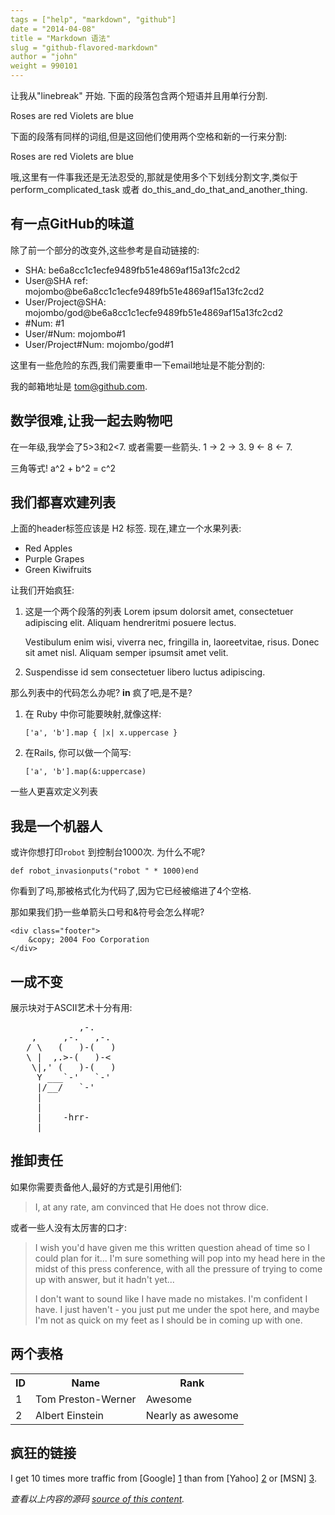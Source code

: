 ```yaml
---
tags = ["help", "markdown", "github"]
date = "2014-04-08"
title = "Markdown 语法"
slug = "github-flavored-markdown"
author = "john"
weight = 990101
---
```


让我从"linebreak" 开始. 下面的段落包含两个短语并且用单行分割.

Roses are red
Violets are blue

下面的段落有同样的词组,但是这回他们使用两个空格和新的一行来分割:

Roses are red
Violets are blue

哦,这里有一件事我还是无法忍受的,那就是使用多个下划线分割文字,类似于perform_complicated_task 或者
do_this_and_do_that_and_another_thing.

## 有一点GitHub的味道

除了前一个部分的改变外,这些参考是自动链接的:

- SHA: be6a8cc1c1ecfe9489fb51e4869af15a13fc2cd2
- User@SHA ref: mojombo@be6a8cc1c1ecfe9489fb51e4869af15a13fc2cd2
- User/Project@SHA: mojombo/god@be6a8cc1c1ecfe9489fb51e4869af15a13fc2cd2
- \#Num: #1
- User/#Num: mojombo#1
- User/Project#Num: mojombo/god#1

这里有一些危险的东西,我们需要重申一下email地址是不能分割的:

我的邮箱地址是 tom@github.com.

## 数学很难,让我一起去购物吧

在一年级,我学会了5>3和2<7. 或者需要一些箭头. 1 -> 2 -> 3. 9 <- 8 <- 7.

三角等式! a^2 + b^2 = c^2

## 我们都喜欢建列表

上面的header标签应该是 H2 标签. 现在,建立一个水果列表:

- Red Apples
- Purple Grapes
- Green Kiwifruits

让我们开始疯狂:

1. 这是一个两个段落的列表 Lorem ipsum dolorsit amet, consectetuer adipiscing elit. Aliquam hendreritmi posuere lectus.

   Vestibulum enim wisi, viverra nec, fringilla in, laoreetvitae, risus. Donec sit amet nisl. Aliquam semper ipsumsit
   amet velit.

2. Suspendisse id sem consectetuer libero luctus adipiscing.

那么列表中的代码怎么办呢? **in** 疯了吧,是不是?

1. 在 Ruby 中你可能要映射,就像这样:

       ['a', 'b'].map { |x| x.uppercase }

2. 在Rails, 你可以做一个简写:

       ['a', 'b'].map(&:uppercase)

一些人更喜欢定义列表

## 我是一个机器人

或许你想打印`robot` 到控制台1000次. 为什么不呢?

    def robot_invasionputs("robot " * 1000)end

你看到了吗,那被格式化为代码了,因为它已经被缩进了4个空格.

那如果我们扔一些单箭头口号和&符号会怎么样呢?

    <div class="footer">
    	&copy; 2004 Foo Corporation
    </div>

## 一成不变

展示块对于ASCII艺术十分有用:

<pre>
             ,-.
    ,     ,-.   ,-.
   / \   (   )-(   )
   \ |  ,.>-(   )-<
    \|,' (   )-(   )
     Y ___`-'   `-'
     |/__/   `-'
     |
     |
     |    -hrr-
  ___|_____________
</pre>

## 推卸责任

如果你需要责备他人,最好的方式是引用他们:

> I, at any rate, am convinced that He does not throw dice.

或者一些人没有太厉害的口才:

> I wish you'd have given me this written question ahead of time so I
> could plan for it... I'm sure something will pop into my head here in
> the midst of this press conference, with all the pressure of trying to
> come up with answer, but it hadn't yet...
>
> I don't want to sound like
> I have made no mistakes. I'm confident I have. I just haven't - you
> just put me under the spot here, and maybe I'm not as quick on my feet
> as I should be in coming up with one.

## 两个表格

<table>
	<tr>
		<th>ID</th>
		<th>Name</th>
		<th>Rank</th>
	</tr>
	<tr>
		<td>1</td>
		<td>Tom Preston-Werner</td>
		<td>Awesome</td>
	</tr>
	<tr>
		<td>2</td>
		<td>Albert Einstein</td>
		<td>Nearly as awesome</td>
	</tr>
</table>

## 疯狂的链接

I get 10 times more traffic from [Google] [1] than from
[Yahoo] [2] or [MSN] [3].

[1]: http://google.com/ "Google"

[2]: http://search.yahoo.com/ "Yahoo Search"

[3]: http://search.msn.com/ "MSN Search"

_查看以上内容的源码 [source of this content](http://github.github.com/github-flavored-markdown/sample_content.html)._
